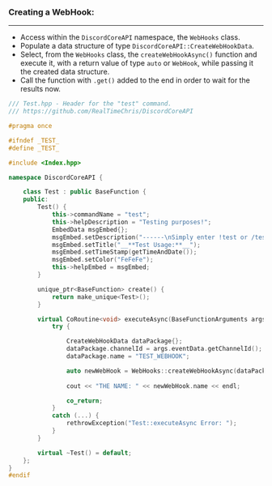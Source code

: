 ### **Creating a WebHook:**
---
- Access within the `DiscordCoreAPI` namespace, the `WebHooks` class.
- Populate a data structure of type `DiscordCoreAPI::CreateWebHookData`.
- Select, from the `WebHooks` class, the `createWebHookAsync()` function and execute it, with a return value of type `auto` or `WebHook`, while passing it the created data structure.
- Call the function with `.get()` added to the end in order to wait for the results now.

```cpp
/// Test.hpp - Header for the "test" command.
/// https://github.com/RealTimeChris/DiscordCoreAPI

#pragma once

#ifndef _TEST_
#define _TEST_

#include <Index.hpp>

namespace DiscordCoreAPI {

	class Test : public BaseFunction {
	public:
		Test() {
			this->commandName = "test";
			this->helpDescription = "Testing purposes!";
			EmbedData msgEmbed{};
			msgEmbed.setDescription("------\nSimply enter !test or /test!\n------");
			msgEmbed.setTitle("__**Test Usage:**__");
			msgEmbed.setTimeStamp(getTimeAndDate());
			msgEmbed.setColor("FeFeFe");
			this->helpEmbed = msgEmbed;
		}

		unique_ptr<BaseFunction> create() {
			return make_unique<Test>();
		}

		virtual CoRoutine<void> executeAsync(BaseFunctionArguments args) {
			try {

				CreateWebHookData dataPackage{};
				dataPackage.channelId = args.eventData.getChannelId();
				dataPackage.name = "TEST_WEBHOOK";

				auto newWebHook = WebHooks::createWebHookAsync(dataPackage).get();
 
				cout << "THE NAME: " << newWebHook.name << endl;

				co_return;
			}
			catch (...) {
				rethrowException("Test::executeAsync Error: ");
			}
		}

		virtual ~Test() = default;
	};
}
#endif
```
